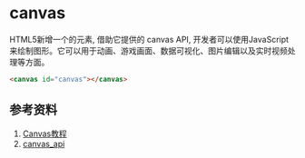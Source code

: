 # canvas
HTML5新增一个的元素, 借助它提供的 canvas API, 开发者可以使用JavaScript来绘制图形。它可以用于动画、游戏画面、数据可视化、图片编辑以及实时视频处理等方面。
```html
<canvas id="canvas"></canvas>
```

## 参考资料
1. [Canvas教程](https://developer.mozilla.org/zh-CN/docs/Web/API/Canvas_API/Tutorial)
2. [canvas_api](https://developer.mozilla.org/zh-CN/docs/Web/API/Canvas_API)